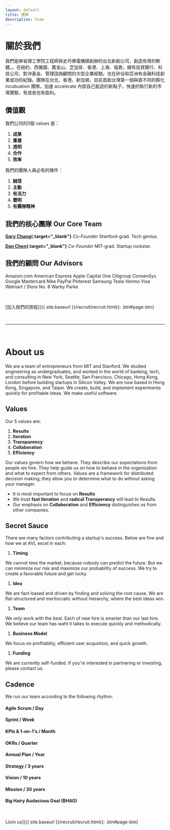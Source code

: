 ```yaml
---
layout: default
title: 團隊
description: Team
---
```


# 關於我們

我們是麻省理工學院工程師與史丹佛電機碩創辦的台北新創公司，創造有用的軟體。。在紐約、西雅圖、舊金山、芝加哥、香港、上海、倫敦，擁有投資銀行、科技公司、對沖基金、管理諮詢顧問的大型企業經驗。也在矽谷和亞洲有金融科技創業成功的紀錄。團隊在台北、香港、新加坡。目前首創台灣第一個與眾不同的孵化 incubuation 團隊，加速 accelerate 內部自己創造的新點子，快速的執行新的市場實驗，有成長也有盈利。

## 價值觀

我們公司的5個 values 是：

1. **成果**
1. **重複**
1. **透明**
1. **合作**
1. **效率**

我們的團隊人員必有的條件：

1. **誠信**
1. **主動**
1. **有活力**
1. **聰明**
1. **有團隊精神**


## 我們的核心團隊 Our Core Team

<!-- <img src=' ' width="300"/> -->
**[Gary Chang](https://www.linkedin.com/in/gary-c-320b62b8/ "Gary's LinkedIn"){:target="_blank"}**
_Co-Founder_
Stanford-grad. Tech genius.

<!-- <img src=' ' width="300"/> -->
**[Dan Chen](https://www.linkedin.com/in/danchen1013/ "Dan's LinkedIn"){:target="_blank"}**
_Co-Founder_
MIT-grad. Startup rockstar.

## 我們的顧問 Our Advisors

Amazon.com
American Express
Apple
Capital One
Citigroup
ConsenSys
Google
Mastercard
Nike
PayPal
Pinterest
Samsung
Tesla
Venmo
Visa
Walmart / Store No. 8
Warby Parke


<br>

[加入我們的旅程]({{ site.baseurl }}/recruit/recruit.html){: .btn#page-btn}


<br>

---

<br>

# About us

We are a team of entrepreneurs from MIT and Stanford. We studied engineering as undergraduates, and worked in the world of banking, tech, and consulting in New York, Seattle, San Francisco, Chicago, Hong Kong, London before building startups in Silicon Valley. We are now based in Hong Kong, Singapore, and Taipei. We create, build, and implement experiments quickly for profitable ideas. We make useful software.


## Values

Our 5 values are:

1. **Results**
1. **Iteration**
1. **Transparency**
1. **Collaboration**
1. **Efficiency**

Our values govern how we behave. They describe our expectations from people we hire. They help guide us on how to behave in the organization and what to expect from others. Values are a framework for distributed decision making; they allow you to determine what to do without asking your manager. 

* It is most important to focus on **Results**
* We trust **fast Iteration** and **radical Transperancy** will lead to Results. 
* Our emphasis on **Collaboration** and **Efficiency** distinguishes us from other companies.


## Secret Sauce
There are many factors contributing a startup's success. Below are five and how we at AVL excel in each:

1. **Timing**

We cannot time the market, because nobody can predict the future. But we can minimize our risk and maximize our probability of success. We try to create a favorable future and get lucky.


1. **Idea**

We are fact-based and driven by finding and solving the root cause. We are flat-structured and meritocratic without hierarchy, where the best ideas win. 

1. **Team**

We only work with the best. Each of new hire is smarter than our last hire. We believe our team has waht it takes to execute quickly and methodically. 

1. **Business Model**

We focus on profitablity, efficient user acqusition, and quick growth.

1. **Funding**

We are currently self-funded. If you're interested in partnering or investing, please contact us.

## Cadence

We run our team according to the following rhythm: 

#### Agile Scrum / Day 
#### Sprint / Week
#### KPIs & 1-on-1's / Month
#### OKRs / Quarter 
#### Annual Plan / Year
#### Strategy / 3 years
#### Vision / 10 years
#### Mission / 30 years
#### Big Hairy Audacious Goal (BHAG)
<!-- Our BHAG is to become the most popular X for Y in Z industry. For this to happen, we need to be best are making A much more B. -->

<br>

[Join us]({{ site.baseurl }}/recruit/recruit.html){: .btn#page-btn}